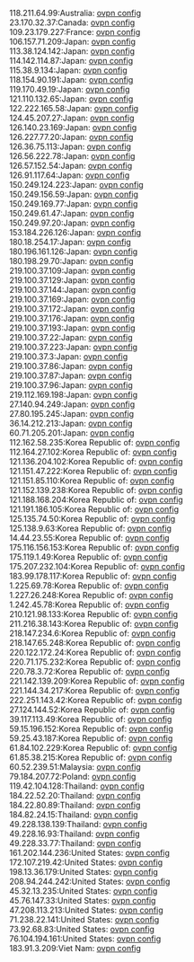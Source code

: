 118.211.64.99:Australia: [ovpn config](vpn/118_211_64_99.ovpn)  
23.170.32.37:Canada: [ovpn config](vpn/23_170_32_37.ovpn)  
109.23.179.227:France: [ovpn config](vpn/109_23_179_227.ovpn)  
106.157.71.209:Japan: [ovpn config](vpn/106_157_71_209.ovpn)  
113.38.124.142:Japan: [ovpn config](vpn/113_38_124_142.ovpn)  
114.142.114.87:Japan: [ovpn config](vpn/114_142_114_87.ovpn)  
115.38.9.134:Japan: [ovpn config](vpn/115_38_9_134.ovpn)  
118.154.90.191:Japan: [ovpn config](vpn/118_154_90_191.ovpn)  
119.170.49.19:Japan: [ovpn config](vpn/119_170_49_19.ovpn)  
121.110.132.65:Japan: [ovpn config](vpn/121_110_132_65.ovpn)  
122.222.165.58:Japan: [ovpn config](vpn/122_222_165_58.ovpn)  
124.45.207.27:Japan: [ovpn config](vpn/124_45_207_27.ovpn)  
126.140.23.169:Japan: [ovpn config](vpn/126_140_23_169.ovpn)  
126.227.77.20:Japan: [ovpn config](vpn/126_227_77_20.ovpn)  
126.36.75.113:Japan: [ovpn config](vpn/126_36_75_113.ovpn)  
126.56.222.78:Japan: [ovpn config](vpn/126_56_222_78.ovpn)  
126.57.152.54:Japan: [ovpn config](vpn/126_57_152_54.ovpn)  
126.91.117.64:Japan: [ovpn config](vpn/126_91_117_64.ovpn)  
150.249.124.223:Japan: [ovpn config](vpn/150_249_124_223.ovpn)  
150.249.156.59:Japan: [ovpn config](vpn/150_249_156_59.ovpn)  
150.249.169.77:Japan: [ovpn config](vpn/150_249_169_77.ovpn)  
150.249.61.47:Japan: [ovpn config](vpn/150_249_61_47.ovpn)  
150.249.97.20:Japan: [ovpn config](vpn/150_249_97_20.ovpn)  
153.184.226.126:Japan: [ovpn config](vpn/153_184_226_126.ovpn)  
180.18.254.17:Japan: [ovpn config](vpn/180_18_254_17.ovpn)  
180.196.161.126:Japan: [ovpn config](vpn/180_196_161_126.ovpn)  
180.198.29.70:Japan: [ovpn config](vpn/180_198_29_70.ovpn)  
219.100.37.109:Japan: [ovpn config](vpn/219_100_37_109.ovpn)  
219.100.37.129:Japan: [ovpn config](vpn/219_100_37_129.ovpn)  
219.100.37.144:Japan: [ovpn config](vpn/219_100_37_144.ovpn)  
219.100.37.169:Japan: [ovpn config](vpn/219_100_37_169.ovpn)  
219.100.37.172:Japan: [ovpn config](vpn/219_100_37_172.ovpn)  
219.100.37.176:Japan: [ovpn config](vpn/219_100_37_176.ovpn)  
219.100.37.193:Japan: [ovpn config](vpn/219_100_37_193.ovpn)  
219.100.37.22:Japan: [ovpn config](vpn/219_100_37_22.ovpn)  
219.100.37.223:Japan: [ovpn config](vpn/219_100_37_223.ovpn)  
219.100.37.3:Japan: [ovpn config](vpn/219_100_37_3.ovpn)  
219.100.37.86:Japan: [ovpn config](vpn/219_100_37_86.ovpn)  
219.100.37.87:Japan: [ovpn config](vpn/219_100_37_87.ovpn)  
219.100.37.96:Japan: [ovpn config](vpn/219_100_37_96.ovpn)  
219.112.169.198:Japan: [ovpn config](vpn/219_112_169_198.ovpn)  
27.140.94.249:Japan: [ovpn config](vpn/27_140_94_249.ovpn)  
27.80.195.245:Japan: [ovpn config](vpn/27_80_195_245.ovpn)  
36.14.212.213:Japan: [ovpn config](vpn/36_14_212_213.ovpn)  
60.71.205.201:Japan: [ovpn config](vpn/60_71_205_201.ovpn)  
112.162.58.235:Korea Republic of: [ovpn config](vpn/112_162_58_235.ovpn)  
112.164.27.102:Korea Republic of: [ovpn config](vpn/112_164_27_102.ovpn)  
121.136.204.102:Korea Republic of: [ovpn config](vpn/121_136_204_102.ovpn)  
121.151.47.222:Korea Republic of: [ovpn config](vpn/121_151_47_222.ovpn)  
121.151.85.110:Korea Republic of: [ovpn config](vpn/121_151_85_110.ovpn)  
121.152.139.238:Korea Republic of: [ovpn config](vpn/121_152_139_238.ovpn)  
121.188.168.204:Korea Republic of: [ovpn config](vpn/121_188_168_204.ovpn)  
121.191.186.105:Korea Republic of: [ovpn config](vpn/121_191_186_105.ovpn)  
125.135.74.50:Korea Republic of: [ovpn config](vpn/125_135_74_50.ovpn)  
125.138.9.63:Korea Republic of: [ovpn config](vpn/125_138_9_63.ovpn)  
14.44.23.55:Korea Republic of: [ovpn config](vpn/14_44_23_55.ovpn)  
175.116.156.153:Korea Republic of: [ovpn config](vpn/175_116_156_153.ovpn)  
175.119.1.49:Korea Republic of: [ovpn config](vpn/175_119_1_49.ovpn)  
175.207.232.104:Korea Republic of: [ovpn config](vpn/175_207_232_104.ovpn)  
183.99.178.117:Korea Republic of: [ovpn config](vpn/183_99_178_117.ovpn)  
1.225.69.78:Korea Republic of: [ovpn config](vpn/1_225_69_78.ovpn)  
1.227.26.248:Korea Republic of: [ovpn config](vpn/1_227_26_248.ovpn)  
1.242.45.78:Korea Republic of: [ovpn config](vpn/1_242_45_78.ovpn)  
210.121.98.133:Korea Republic of: [ovpn config](vpn/210_121_98_133.ovpn)  
211.216.38.143:Korea Republic of: [ovpn config](vpn/211_216_38_143.ovpn)  
218.147.234.6:Korea Republic of: [ovpn config](vpn/218_147_234_6.ovpn)  
218.147.65.248:Korea Republic of: [ovpn config](vpn/218_147_65_248.ovpn)  
220.122.172.24:Korea Republic of: [ovpn config](vpn/220_122_172_24.ovpn)  
220.71.175.232:Korea Republic of: [ovpn config](vpn/220_71_175_232.ovpn)  
220.78.3.72:Korea Republic of: [ovpn config](vpn/220_78_3_72.ovpn)  
221.142.139.209:Korea Republic of: [ovpn config](vpn/221_142_139_209.ovpn)  
221.144.34.217:Korea Republic of: [ovpn config](vpn/221_144_34_217.ovpn)  
222.251.143.42:Korea Republic of: [ovpn config](vpn/222_251_143_42.ovpn)  
27.124.144.52:Korea Republic of: [ovpn config](vpn/27_124_144_52.ovpn)  
39.117.113.49:Korea Republic of: [ovpn config](vpn/39_117_113_49.ovpn)  
59.15.196.152:Korea Republic of: [ovpn config](vpn/59_15_196_152.ovpn)  
59.25.43.187:Korea Republic of: [ovpn config](vpn/59_25_43_187.ovpn)  
61.84.102.229:Korea Republic of: [ovpn config](vpn/61_84_102_229.ovpn)  
61.85.38.215:Korea Republic of: [ovpn config](vpn/61_85_38_215.ovpn)  
60.52.239.51:Malaysia: [ovpn config](vpn/60_52_239_51.ovpn)  
79.184.207.72:Poland: [ovpn config](vpn/79_184_207_72.ovpn)  
119.42.104.128:Thailand: [ovpn config](vpn/119_42_104_128.ovpn)  
184.22.52.20:Thailand: [ovpn config](vpn/184_22_52_20.ovpn)  
184.22.80.89:Thailand: [ovpn config](vpn/184_22_80_89.ovpn)  
184.82.24.15:Thailand: [ovpn config](vpn/184_82_24_15.ovpn)  
49.228.138.139:Thailand: [ovpn config](vpn/49_228_138_139.ovpn)  
49.228.16.93:Thailand: [ovpn config](vpn/49_228_16_93.ovpn)  
49.228.33.77:Thailand: [ovpn config](vpn/49_228_33_77.ovpn)  
161.202.144.236:United States: [ovpn config](vpn/161_202_144_236.ovpn)  
172.107.219.42:United States: [ovpn config](vpn/172_107_219_42.ovpn)  
198.13.36.179:United States: [ovpn config](vpn/198_13_36_179.ovpn)  
208.94.244.242:United States: [ovpn config](vpn/208_94_244_242.ovpn)  
45.32.13.235:United States: [ovpn config](vpn/45_32_13_235.ovpn)  
45.76.147.33:United States: [ovpn config](vpn/45_76_147_33.ovpn)  
47.208.113.213:United States: [ovpn config](vpn/47_208_113_213.ovpn)  
71.238.22.141:United States: [ovpn config](vpn/71_238_22_141.ovpn)  
73.92.68.83:United States: [ovpn config](vpn/73_92_68_83.ovpn)  
76.104.194.161:United States: [ovpn config](vpn/76_104_194_161.ovpn)  
183.91.3.209:Viet Nam: [ovpn config](vpn/183_91_3_209.ovpn)  
